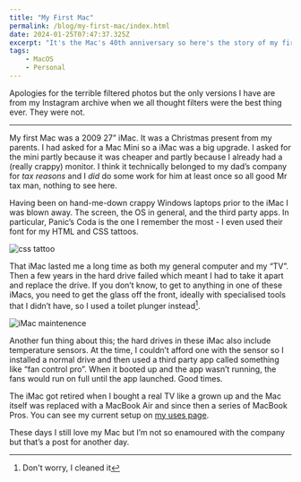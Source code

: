 ```yaml
---
title: "My First Mac"
permalink: /blog/my-first-mac/index.html
date: 2024-01-25T07:47:37.325Z
excerpt: "It's the Mac's 40th anniversary so here's the story of my first Mac"
tags:
    - MacOS
    - Personal
---
```


Apologies for the terrible filtered photos but the only versions I have are from my Instagram archive when we all thought filters were the best thing ever. They were not.

---

My first Mac was a 2009 27” iMac. It was a Christmas present from my parents. I had asked for a Mac Mini so a iMac was a big upgrade. I asked for the mini partly because it was cheaper and partly because I already had a (really crappy) monitor. I think it technically belonged to my dad’s company for _tax reasons_ and I _did_ do some work for him at least once so all good Mr tax man, nothing to see here. 

Having been on hand-me-down crappy Windows laptops prior to the iMac I was blown away. The screen, the OS in general, and the third party apps. In particular, Panic’s Coda is the one I remember the most - I even used their font for my HTML and CSS tattoos. 

![css tattoo](https://cdn.rknight.me/site/css-tattoo.jpg)

That iMac lasted me a long time as both my general computer and my “TV”. Then a few years in the hard drive failed which meant I had to take it apart and replace the drive. If you don’t know, to get to anything in one of these iMacs, you need to get the glass off the front, ideally with specialised tools that I didn’t have, so I used a toilet plunger instead[^1]. 

![iMac maintenence](https://cdn.rknight.me/site/imac-maintenance.jpg)

Another fun thing about this; the hard drives in these iMac also include temperature sensors. At the time, I couldn’t afford one with the sensor so I installed a normal drive and then used a third party app called something like “fan control pro”. When it booted up and the app wasn’t running, the fans would run on full until the app launched. Good times. 

The iMac got retired when I bought a real TV like a grown up and the Mac itself was replaced with a MacBook Air and since then a series of MacBook Pros. You can see my current setup on [my uses page](/uses).

These days I still love my Mac but I’m not so enamoured with the company but that’s a post for another day. 

[^1]: Don't worry, I cleaned it